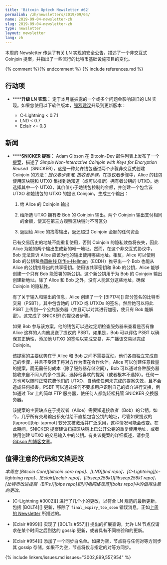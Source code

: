 ```yaml
---
title: 'Bitcoin Optech Newsletter #62'
permalink: /zh/newsletters/2019/09/04/
name: 2019-09-04-newsletter-zh
slug: 2019-09-04-newsletter-zh
type: newsletter
layout: newsletter
lang: zh
---
```

本周的 Newsletter 传达了有关 LN 实现的安全公告，描述了一个非交互式 Coinjoin 提案，并指出了一些流行的比特币基础设施项目的变化。

{% comment %}<!-- include references.md below the fold but above any Jekyll/Liquid variables-->{% endcomment %}
{% include references.md %}

## 行动项

- **<!--upgrade-ln-implementations-->****升级 LN 实现：** 定于本月底披露的一个或多个问题会影响较旧的 LN 实现。如果您使用以下软件版本，[强烈建议][cve ln]升级到更新版本：

  - C-Lightning < 0.7.1
  - LND < 0.7
  - Eclair <= 0.3

## 新闻

- **<!--snicker-proposed-->****SNICKER 提案：** Adam Gibson 在 Bitcoin-Dev 邮件列表上发布了一个[提案][snicker email]，描述了 *Simple Non-Interactive Coinjoin with Keys for Encryption Reused*（SNICKER），这是一种允许钱包通过两个步骤非交互式创建 Coinjoin 的方法：*提议者步骤* 和 *接收者步骤*。在提议者步骤中，Alice 的钱包使用区块链和 UTXO 集找到她知道（或可以推断）拥有者公钥的 UTXO。她选择其中一个 UTXO，其价值小于她钱包控制的金额，并创建一个包含该 UTXO 和她钱包的 UTXO 的提议 Coinjoin，生成三个输出：

  1. 给 Alice 的 Coinjoin 输出

  2. 给所选 UTXO 拥有者 Bob 的 Coinjoin 输出。两个 Coinjoin 输出支付相同的金额，使其在第三方观察区块链时不可区分

  3. 返回给 Alice 的找零输出，返还超过 Coinjoin 金额的任何资金

  已有交易历史的地址不能重复使用，否则 Coinjoin 的隐私效益将丧失，因此 Alice 为她的两个输出生成新的唯一地址。然而，在这个非交互式协议中，Bob 无法告诉 Alice 应该为他的输出使用哪些地址。相反，Alice 可以使用 Bob 的公钥和[椭圆曲线 Diffie-Hellman][ECDH]（ECDH）推导出一个 Bob 也能从 Alice 的公钥推导出的共享密钥。使用该共享密钥和 Bob 的公钥，Alice 能够创建一个只有 Bob 能签署的新公钥。这个新公钥用于为 Bob 的 Coinjoin 输出创建新地址。除了 Alice 和 Bob 之外，没有人能区分这些地址，确保 Coinjoin 的隐私性。

  有了关于输入和输出的信息，Alice 创建了一个 [BIP174][] 部分签名的比特币交易（PSBT），其中包含她的 UTXO 或 UTXOs 的签名。然后她可以将此 PSBT 上传到一个公共服务器（并且可以对其进行加密，使只有 Bob 能解密）。这完成了 SNICKER 的提议者步骤。

  如果 Bob 参与该方案，他的钱包可以通过定期检查服务器来查看是否有像 Alice 这样的人向他发送了提议的 PSBT。如果是，Bob 可以评估 PSBT 以确保其正确性，添加他 UTXO 的签名以完成交易，并广播该交易以完成 Coinjoin。

  该提案的主要优势在于 Alice 和 Bob 之间不需要互动。他们各自独立完成自己的步骤，并且不受限于将对方作为潜在合作伙伴。Alice 可以创建任意数量的提案，而无需任何成本（除了服务器存储空间），Bob 可以通过各种服务器接收来自不同人的多个提案，选择他喜欢的提案（或者根本不选择）。任何一方也可以随时正常花费他们的 UTXO，自动使任何未完成的提案失效，且不会造成任何损害。PSBT 可以通过任何不要求用户识别自己的媒介进行交换，例如通过 Tor 上的简单 FTP 服务器，使任何人都能轻松托管 SNICKER 交换服务器。

  该提案的主要缺点在于提议者（Alice）需要知道接收者（Bob）的公钥。如今，几乎所有交易输出都支付给不直接包含公钥的地址，尽管如果提议的 [taproot][bip-taproot] 软分叉被激活并广泛采用，这种情况可能会改变。在此期间，SNICKER 提案建议扫描区块链上已公开公钥的重复使用地址，或者使用创建 UTXO 的交易输入中的公钥。有关该提案的详细概述，请参见 [Gibson 的博客文章][snicker blog]。

## 值得注意的代码和文档更改

*本周在 [Bitcoin Core][bitcoin core repo]、[LND][lnd repo]、[C-Lightning][c-lightning repo]、[Eclair][eclair repo]、[libsecp256k1][libsecp256k1 repo]、[比特币改进提案（BIPs）][bips repo]和[闪电网络规范][bolts repo]中的值得注意的更改。*

- [C-Lightning #3002][] 进行了几个小的更改，以符合 LN 规范的最新更新，包括 [BOLT4][] 更新，移除了 `final_expiry_too_soon` 错误消息，正如[上周的 Newsletter][bolts608] 所描述的。

- [Eclair #899][] 实现了 [BOLTs #557][] 提出的扩展查询，允许 LN 节点仅请求在某个时间之后到达的 gossip 更新，或者具有不同校验和的更新。

- [Eclair #954][] 添加了一个同步白名单。如果为空，节点将与任何对等方同步其 gossip 存储。如果不为空，节点将仅与指定的对等方同步。

{% include linkers/issues.md issues="3002,899,557,954" %}

[cve ln]: https://lists.linuxfoundation.org/pipermail/lightning-dev/2019-August/002130.html
[bolts608]: /zh/newsletters/2019/08/28/#bolts-608
[bolts]: https://github.com/lightningnetwork/lightning-rfc/
[snicker]: https://gist.github.com/AdamISZ/2c13fb5819bd469ca318156e2cf25d79
[ecdh]: https://en.wikipedia.org/wiki/Elliptic-curve_Diffie–Hellman
[snicker email]: https://lists.linuxfoundation.org/pipermail/bitcoin-dev/2019-September/017283.html
[snicker blog]: https://joinmarket.me/blog/blog/snicker/
